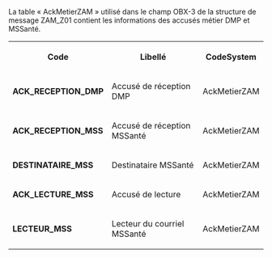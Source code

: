 La table « AckMetierZAM » utilisé dans le champ OBX-3 de la structure de message ZAM_Z01 contient les informations des accusés métier DMP et MSSanté.

<table>
  <tbody>
    <tr>
      <th>
        <p>Code</p>
      </th>
      <th>
        <p>Libellé</p>
      </th>
      <th>
        <p>CodeSystem</p>
      </th>
    </tr>
    <tr>
      <td>
        <p><strong>ACK_RECEPTION_DMP</strong></p>
      </td>
      <td>
        <p>Accusé de réception DMP</p>
      </td>
      <td>
        <p>AckMetierZAM </p>
      </td>
    </tr>
    <tr>
      <td>
        <p><strong>ACK_RECEPTION_MSS</strong></p>
      </td>
      <td>
        <p>Accusé de réception MSSanté</p>
      </td>
      <td>
        <p>AckMetierZAM </p>
      </td>
    </tr>
    <tr>
      <td>
        <p><strong>DESTINATAIRE_MSS</strong></p>
      </td>
      <td>
        <p>Destinataire MSSanté</p>
      </td>
      <td>
        <p>AckMetierZAM </p>
      </td>
    </tr>
    <tr>
      <td>
        <p><strong>ACK_LECTURE_MSS</strong></p>
      </td>
      <td>
        <p>Accusé de lecture</p>
      </td>
      <td>
        <p>AckMetierZAM </p>
      </td>
    </tr>
    <tr>
      <td>
        <p><strong>LECTEUR_MSS</strong></p>
      </td>
      <td>
        <p>Lecteur du courriel MSSanté</p>
      </td>
      <td>
        <p>AckMetierZAM </p>
      </td>
    </tr>
  </tbody>
</table>